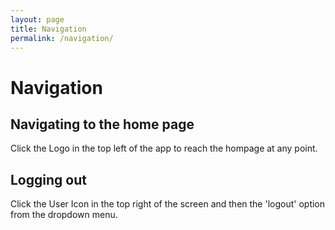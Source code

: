 ```yaml
---
layout: page 
title: Navigation 
permalink: /navigation/
---
```


# Navigation

## Navigating to the home page

Click the Logo in the top left of the app to reach the hompage at any point.

## Logging out

Click the User Icon in the top right of the screen and then the 'logout' option from the dropdown menu.